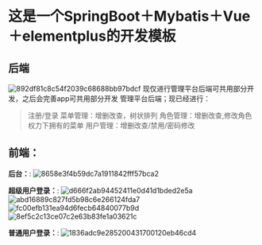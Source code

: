 # 这是一个SpringBoot＋Mybatis＋Vue＋elementplus的开发模板
## 后端
![892df81c8c54f2039c68688bb97bdcf](https://github.com/user-attachments/assets/b0ab9f15-d2e9-439e-98d3-2aebce118f4e)
现仅进行管理平台后端可共用部分开发，之后会完善app可共用部分开发
管理平台后端；现已经进行：
> 注册/登录
> 菜单管理：增删改查，树状排列
> 角色管理：增删改查,修改角色权力下拥有的菜单
> 用户管理：增删改查/禁用/密码修改
## 前端：
**后台：**:
![8658e3f4b59dc7a1911842fff57bca2](https://github.com/user-attachments/assets/c6a6336c-b32f-4e49-a11b-2a949aba12d2)

**超级用户登录：**:
![d666f2ab94452411e0d41d1bded2e5a](https://github.com/user-attachments/assets/76406b69-8411-42e0-8f56-bccc26291d16)
![abd16889c827fd5b98c6e266124fda7](https://github.com/user-attachments/assets/08fa2d26-2101-4ec4-a2c2-1958960e6931)
![fc00efb131ea94d6fecb64840077b9d](https://github.com/user-attachments/assets/a2483f4a-d5ba-43fb-a0cb-67626bf3b08c)
![8ef5c2c13ce07c2e63b83fe1a03621c](https://github.com/user-attachments/assets/8e2d3a15-d14e-4351-8a9a-3328ef18a3f0)

**普通用户登录：**:
![1836adc9e285200431700120eb46cd4](https://github.com/user-attachments/assets/affdb312-f1d5-44d9-93af-0c4d3044c52d)


